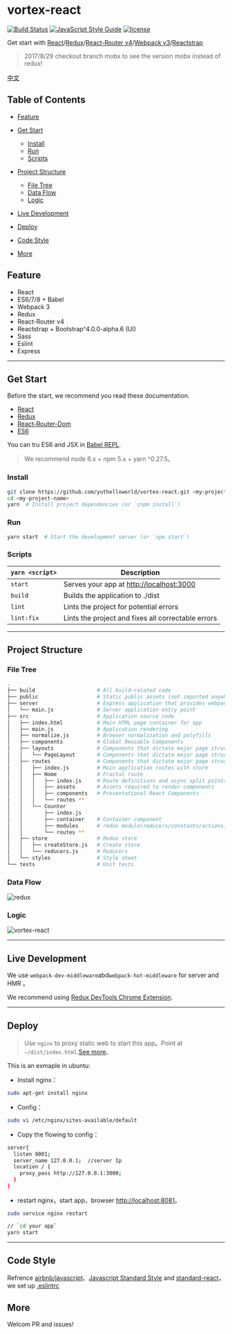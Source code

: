 # vortex-react

[![Build Status](https://travis-ci.org/YutHelloWorld/vortex-react.svg?branch=master)](https://travis-ci.org/YutHelloWorld/vortex-react)
[![JavaScript Style Guide](https://img.shields.io/badge/code_style-standard-brightgreen.svg)](https://standardjs.com)
[![license](https://img.shields.io/github/license/mashape/apistatus.svg?maxAge=2592000)](https://github.com/YutHelloWorld/vortex-react/blob/master/LICENSE)

Get start with [React](https://facebook.github.io/react/)/[Redux](http://redux.js.org/)/[React-Router v4](https://github.com/ReactTraining/react-router/tree/master/packages/react-router-dom)/[Webpack v3](https://webpack.js.org/)/[Reactstrap](https://reactstrap.github.io/)

>2017/8/29
checkout branch mobx to see the version mobx instead of redux!

[中文](https://github.com/YutHelloWorld/vortex-react/blob/master/README-zh.md)

## Table of Contents

- [Feature](#feature)

- [Get Start](#get-start)

  - [Install](#install)
  - [Run](#run)
  - [Scripts](#scripts)

- [Project Structure](#project-structure)

  - [File Tree](#file-tree)
  - [Data Flow](#data-flow)
  - [Logic](#logic)

- [Live Development](#live-development)

- [Deploy](#deploy)

- [Code Style](#code-style)

- [More](#more)

## Feature

- React
- ES6/7/8 + Babel
- Webpack 3
- Redux
- React-Router v4
- Reactstrap + Bootstrap\^4.0.0-alpha.6 (UI)
- Sass
- Eslint
- Express

---

## Get Start

Before the start, we recommend you read these documentation.

- [React](https://facebook.github.io/react/)
- [Redux](https://github.com/reactjs/redux)
- [React-Router-Dom](https://github.com/ReactTraining/react-router/tree/master/packages/react-router-dom)
- [ES6](http://babeljs.io/learn-es2015/)

You can tru ES6 and JSX in [Babel REPL](http://babeljs.io/repl/).

> We recommend node 6.x + npm 5.x + yarn ^0.27.5。

### Install

```bash
git clone https://github.com/yuthelloworld/vortex-react.git <my-project-name>
cd <my-project-name>
yarn  # Install project dependencies (or `cnpm install`)
```

### Run

```bash
yarn start  # Start the development server (or `npm start`)
```

### Scripts

| `yarn <script>` | Description                                        |
| --------------- | -------------------------------------------------- |
| `start`         | Serves your app at <http://localhost:3000>         |
| `build`         | Builds the application to ./dist                   |
| `lint`          | Lints the project for potential errors             |
| `lint:fix`      | Lints the project and fixes all correctable errors |

---

## Project Structure

### File Tree

```bash
.
├── build                    # All build-related code
├── public                   # Static public assets (not imported anywhere in source code)
├── server                   # Express application that provides webpack middleware
│   └── main.js              # Server application entry point
├── src                      # Application source code
│   ├── index.html           # Main HTML page container for app
│   ├── main.js              # Application rendering
│   ├── normalize.js         # Browser normalization and polyfills
│   ├── components           # Global Reusable Components
│   ├── layouts              # Components that dictate major page structure
│   │   └── PageLayout       # Components that dictate major page structure
│   ├── routes               # Components that dictate major page structure
│   │   ├── index.js         # Main application routes with store
│   │   ├── Home             # Fractal route
│   │   │   ├── index.js     # Route definitions and async split points
│   │   │   ├── assets       # Assets required to render components
│   │   │   ├── components   # Presentational React Components
│   │   │   └── routes **
│   │   └── Counter
│   │       ├── index.js
│   │       ├── container    # Container component
│   │       ├── modules      # redux module(reducers/constants/actions)
│   │       └── routes **
│   ├── store                # Redux store
│   │   ├── createStore.js   # Create store
│   │   └── reducers.js      # Reducers
│   └── styles               # Style sheet
└── tests                    # Unit tests
```

### Data Flow

![redux](https://user-images.githubusercontent.com/20860159/29354186-429b4446-829f-11e7-9a2f-a15c97dafaa3.png)

### Logic

![vortex-react](https://user-images.githubusercontent.com/20860159/29354203-56f1c672-829f-11e7-9465-2c2b37484823.png)

---

## Live Development

We use `webpack-dev-middleware`abd`webpack-hot-middleware` for server and HMR 。

We recommend using [Redux DevTools Chrome Extension](https://chrome.google.com/webstore/detail/redux-devtools/lmhkpmbekcpmknklioeibfkpmmfibljd).

---

## Deploy

>Use `nginx` to proxy static web to start this app。Point at `~/dist/index.html`.[See more](https://github.com/ReactTraining/react-router/blob/v3/docs/guides/Histories.md#configuring-your-server)。

This is an exmaple in ubuntu:

- Install nginx：

```bash
sudo apt-get install nginx
```

- Config：

```bash
sudo vi /etc/nginx/sites-available/default
```

- Copy the flowing to config：

```bash
server{
  listen 8001;
  server_name 127.0.0.1;  //server Ip
  location / {
    proxy_pass http://127.0.0.1:3000;
  }
}
```

- restart nginx，start app，browser <http://localhost:8081>。

```bash
sudo service nginx restart

// `cd your app`
yarn start
```

---

## Code Style

Refrence [airbnb/javascript](https://github.com/airbnb/javascript)、[Javascript Standard Style](https://standardjs.com/rules-zhcn.html#javascript-standard-style) and [standard-react](https://github.com/standard/eslint-config-standard-react)，we set up [.eslintrc](https://github.com/YutHelloWorld/vortex-react/blob/master/.eslintrc)

## More

Welcom PR and issues!
